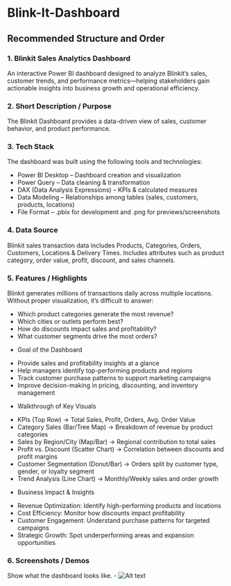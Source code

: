 # Blink-It-Dashboard
## Recommended Structure and Order
### 1.	Blinkit Sales Analytics Dashboard

An interactive Power BI dashboard designed to analyze Blinkit’s sales, customer trends, and performance metrics—helping stakeholders gain actionable insights into business growth and operational efficiency.

### 2.	Short Description / Purpose
The Blinkit Dashboard provides a data-driven view of sales, customer behavior, and product performance.


### 3.	Tech Stack

The dashboard was built using the following tools and technologies:<br>

- Power BI Desktop – Dashboard creation and visualization
- Power Query – Data cleaning & transformation
- DAX (Data Analysis Expressions) – KPIs & calculated measures
- Data Modeling – Relationships among tables (sales, customers, products, locations)
- File Format – .pbix for development and .png for previews/screenshots

### 4.	Data Source
Blinkit sales transaction data includes Products, Categories, Orders, Customers, Locations & Delivery Times. Includes attributes such as product category, order value, profit, discount, and sales channels.


### 5.	Features / Highlights

Blinkit generates millions of transactions daily across multiple locations. Without proper visualization, it’s difficult to answer:

* Which product categories generate the most revenue?
* Which cities or outlets perform best?
* How do discounts impact sales and profitability?
* What customer segments drive the most orders?
  
- Goal of the Dashboard

* Provide sales and profitability insights at a glance
* Help managers identify top-performing products and regions
* Track customer purchase patterns to support marketing campaigns
* Improve decision-making in pricing, discounting, and inventory management


- Walkthrough of Key Visuals
  
* KPIs (Top Row) → Total Sales, Profit, Orders, Avg. Order Value
* Category Sales (Bar/Tree Map) → Breakdown of revenue by product categories
* Sales by Region/City (Map/Bar) → Regional contribution to total sales
* Profit vs. Discount (Scatter Chart) → Correlation between discounts and profit margins
* Customer Segmentation (Donut/Bar) → Orders split by customer type, gender, or loyalty segment
* Trend Analysis (Line Chart) → Monthly/Weekly sales and order growth


- Business Impact & Insights

* Revenue Optimization: Identify high-performing products and locations
* Cost Efficiency: Monitor how discounts impact profitability
* Customer Engagement: Understand purchase patterns for targeted campaigns
* Strategic Growth: Spot underperforming areas and expansion opportunities


### 6.	Screenshots / Demos
Show what the dashboard looks like. - ![Alt text](https://github.com/username/repo/assets/image.png)

